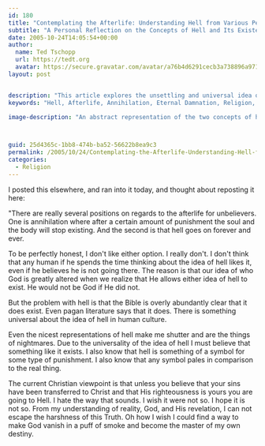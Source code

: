```yaml
---
id: 180
title: "Contemplating the Afterlife: Understanding Hell from Various Perspectives"
subtitle: "A Personal Reflection on the Concepts of Hell and Its Existence in Belief Systems"
date: 2005-10-24T14:05:54+00:00
author:
  name: Ted Tschopp
  url: https://tedt.org
  avatar: https://secure.gravatar.com/avatar/a76b4d6291cecb3a738896a971bfb903?s=512&d=mp&r=g
layout: post


description: "This article explores the unsettling and universal idea of hell, examining two main positions regarding the afterlife for unbelievers: annihilation and eternal damnation. The author's personal struggle with these concepts provides a thought-provoking analysis of human culture and religious beliefs."
keywords: "Hell, Afterlife, Annihilation, Eternal Damnation, Religion, Belief Systems, Christian Viewpoint, Pagan Literature, Symbolism, Punishment"

image-description: "An abstract representation of the two concepts of hell: annihilation and eternal torment. The imagery is dark and unsettling, yet artful, symbolizing the profound and uncomfortable nature of these beliefs. It conveys the universality and nightmarish quality of hell in human culture.  In the style of antichrist, dark yellow and light red, jarosław jaśnikowski, monumental murals, god rays, gustave buchet, hercules seghers"



guid: 25d4365c-1bb8-474b-ba52-56622b8ea9c3
permalink: /2005/10/24/Contemplating-the-Afterlife-Understanding-Hell-from-Various-Perspectives/
categories:
  - Religion
---
```

I posted this elsewhere, and ran into it today, and thought about reposting it here:

"There are really several positions on regards to the afterlife for unbelievers. One is annihilation where after a certain amount of punishment the soul and the body will stop existing. And the second is that hell goes on forever and ever.

To be perfectly honest, I don't like either option. I really don't. I don't think that any human if he spends the time thinking about the idea of hell likes it, even if he believes he is not going there. The reason is that our idea of who God is greatly altered when we realize that He allows either idea of hell to exist. He would not be God if He did not.

But the problem with hell is that the Bible is overly abundantly clear that it does exist. Even pagan literature says that it does. There is something universal about the idea of hell in human culture.

Even the nicest representations of hell make me shutter and are the things of nightmares. Due to the universality of the idea of hell I must believe that something like it exists. I also know that hell is something of a symbol for some type of punishment. I also know that any symbol pales in comparison to the real thing.

The current Christian viewpoint is that unless you believe that your sins have been transferred to Christ and that His righteousness is yours you are going to Hell. I hate the way that sounds. I wish it were not so. I hope it is not so. From my understanding of reality, God, and His revelation, I can not escape the harshness of this Truth. Oh how I wish I could find a way to make God vanish in a puff of smoke and become the master of my own destiny.
